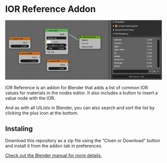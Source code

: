 # IOR Reference Addon

![](screen.png)

IOR Reference is an addon for Blender that adds a list of common IOR values for
materials in the nodes editor. It also includes a button to insert a value node
with the IOR.

And as with all UILists in Blender, you can also search and sort the list by clicking the plus icon at the bottom.


## Instaling

Download this repository as a zip file using the "Cloen or Download" button and install it from the
addon tab in preferences.

[Check out the Blender manual for more details.](https://docs.blender.org/manual/de/dev/preferences/addons.html#header)

